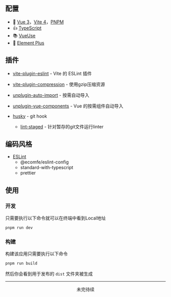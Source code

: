 ## 配置
* 🚀 [Vue 3](https://cn.vuejs.org/)，[Vite 4](https://cn.vitejs.dev/)，[PNPM](https://pnpm.io/)
* 👍 [TypeScript](https://www.typescriptlang.org/)
* 📚 [VueUse](https://vueuse.org/)
* 🧩 [Element Plus](https://element-plus.org/zh-CN/)

## 插件
* [vite-plugin-eslint](https://github.com/gxmari007/vite-plugin-eslint) - Vite 的 ESLint 插件
* [vite-plugin-compression](https://github.com/vbenjs/vite-plugin-compression) - 使用gzip压缩资源

* [unplugin-auto-import](https://github.com/unplugin/unplugin-auto-import) - 按需自动导入
* [unplugin-vue-components](https://github.com/unplugin/unplugin-vue-components) - Vue 的按需组件自动导入

* [husky](https://typicode.github.io/husky/) - git hook
    * [lint-staged](https://github.com/okonet/lint-staged) - 针对暂存的git文件运行linter

## 编码风格
* [ESLint](https://eslint.org/)
  * @ecomfe/eslint-config
  * standard-with-typescript
  * prettier

## 使用

### 开发

只需要执行以下命令就可以在终端中看到Local地址

```bash
pnpm run dev
```

### 构建

构建该应用只需要执行以下命令

```bash
pnpm run build
```

然后你会看到用于发布的 `dist` 文件夹被生成

---

<center>未完待续</center>
